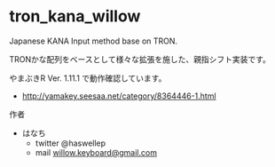 # tron_kana_willow
Japanese KANA Input method base on TRON.


TRONかな配列をベースとして様々な拡張を施した、親指シフト実装です。

やまぶきR Ver. 1.11.1 で動作確認しています。 
- http://yamakey.seesaa.net/category/8364446-1.html



作者
  -  はなち 
     - twitter @haswellep
     - mail  willow.keyboard@gmail.com

